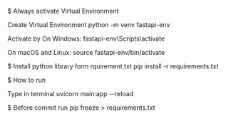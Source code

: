 $ Always activate Virtual Environment 

Create Virtual Environment
python -m venv fastapi-env

Activate by
On Windows:
fastapi-env\Scripts\activate

On macOS and Linux:
source fastapi-env/bin/activate

$ Install python library form rquirement.txt
pip install -r requirements.txt

$ How to run

Type in terminal 
uvicorn main:app --reload


$ Before commit run 
pip freeze > requirements.txt
